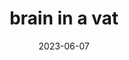 ---
title: "brain in a vat"
cc-type: hashtag
date: 2023-06-07
hashtag: brain-in-a-vat
tags:
  - philosophy
---